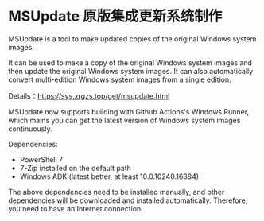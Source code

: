# MSUpdate 原版集成更新系统制作

MSUpdate is a tool to make updated copies of the original Windows system images.

It can be used to make a copy of the original Windows system images and then update the original Windows system images. It can also automatically convert multi-edition Windows system images from a single edition.

Details：https://sys.xrgzs.top/get/msupdate.html

MSUpdate now supports building with Github Actions's Windows Runner, which mains you can get the latest version of Windows system images continuously.

Dependencies:

- PowerShell 7
- 7-Zip installed on the default path
- Windows ADK (latest better, at least 10.0.10240.16384)

The above dependencies need to be installed manually, and other dependencies will be downloaded and installed automatically. Therefore, you need to have an Internet connection.